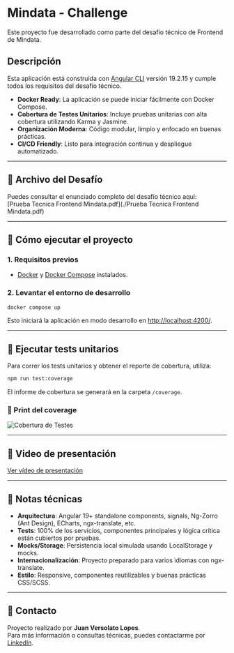 # Mindata - Challenge

Este proyecto fue desarrollado como parte del desafío técnico de Frontend de Mindata.

## Descripción

Esta aplicación está construida con [Angular CLI](https://github.com/angular/angular-cli) versión 19.2.15 y cumple todos los requisitos del desafío técnico.

- **Docker Ready**: La aplicación se puede iniciar fácilmente con Docker Compose.
- **Cobertura de Testes Unitarios**: Incluye pruebas unitarias con alta cobertura utilizando Karma y Jasmine.
- **Organización Moderna**: Código modular, limpio y enfocado en buenas prácticas.
- **CI/CD Friendly**: Listo para integración continua y despliegue automatizado.

---

## 📄 Archivo del Desafío

Puedes consultar el enunciado completo del desafío técnico aquí:  
[Prueba Tecnica Frontend Mindata.pdf](./Prueba Tecnica Frontend Mindata.pdf)

---

## 🚀 Cómo ejecutar el proyecto

### 1. Requisitos previos

- [Docker](https://www.docker.com/) y [Docker Compose](https://docs.docker.com/compose/) instalados.

### 2. Levantar el entorno de desarrollo

```bash
docker compose up
```

Esto iniciará la aplicación en modo desarrollo en [http://localhost:4200/](http://localhost:4200/).

---

## 🧪 Ejecutar tests unitarios

Para correr los tests unitarios y obtener el reporte de cobertura, utiliza:

```bash
npm run test:coverage
```

El informe de cobertura se generará en la carpeta `/coverage`.

### 📸 Print del coverage

![Cobertura de Testes](https://ensicus-public-prod.s3.us-east-1.amazonaws.com/test-coverage.png)

---

## 🎥 Video de presentación

[Ver vídeo de presentación](https://studio.youtube.com/video/urCSovJjY9U/edit)

---

## 📝 Notas técnicas

- **Arquitectura**: Angular 19+ standalone components, signals, Ng-Zorro (Ant Design), ECharts, ngx-translate, etc.
- **Tests**: 100% de los servicios, componentes principales y lógica crítica están cubiertos por pruebas.
- **Mocks/Storage**: Persistencia local simulada usando LocalStorage y mocks.
- **Internacionalización**: Proyecto preparado para varios idiomas con ngx-translate.
- **Estilo**: Responsive, componentes reutilizables y buenas prácticas CSS/SCSS.

---

## 💬 Contacto

Proyecto realizado por **Juan Versolato Lopes**.  
Para más información o consultas técnicas, puedes contactarme por [LinkedIn](https://www.linkedin.com/in/juan-versolato-lopes/).

